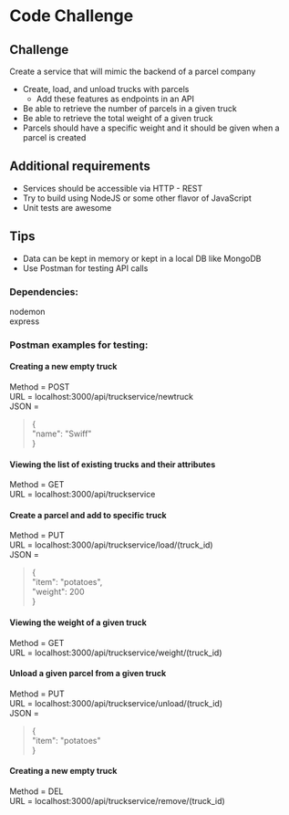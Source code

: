 # Code Challenge  

## Challenge  
Create a service that will mimic the backend of a parcel company  
- Create, load, and unload trucks with parcels  
    - Add these features as endpoints in an API  
- Be able to retrieve the number of parcels in a given truck  
- Be able to retrieve the total weight of a given truck  
- Parcels should have a specific weight and it should be given when a parcel is created   

## Additional requirements  
- Services should be accessible via HTTP - REST  
- Try to build using NodeJS or some other flavor of JavaScript  
- Unit tests are awesome   

## Tips  
- Data can be kept in memory or kept in a local DB like MongoDB   
- Use Postman for testing API calls   

### Dependencies:  
nodemon  
express  

### Postman examples for testing:  

#### Creating a new empty truck  
Method = POST  
URL = localhost:3000/api/truckservice/newtruck  
JSON =   
> {  
>	"name": "Swiff"  
> }  

#### Viewing the list of existing trucks and their attributes  
Method = GET  
URL = localhost:3000/api/truckservice  

#### Create a parcel and add to specific truck  
Method = PUT  
URL = localhost:3000/api/truckservice/load/(truck_id)    
JSON =   
> {  
>	"item": "potatoes",  
>   "weight": 200  
> }  

#### Viewing the weight of a given truck  
Method = GET  
URL = localhost:3000/api/truckservice/weight/(truck_id)  

#### Unload a given parcel from a given truck  
Method = PUT  
URL = localhost:3000/api/truckservice/unload/(truck_id)  
JSON =   
> {  
>	"item": "potatoes"  
> }  

#### Creating a new empty truck  
Method = DEL  
URL = localhost:3000/api/truckservice/remove/(truck_id)   
